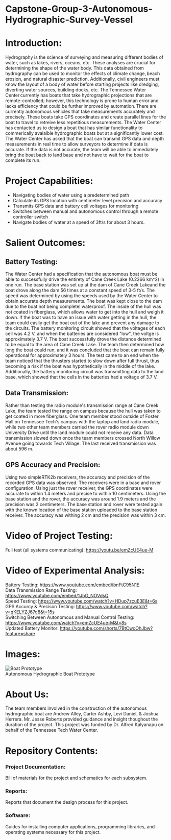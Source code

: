 # Capstone-Group-3-Autonomous-Hydrographic-Survey-Vessel

# Introduction: <br/>
Hydrography is the science of surveying and measuring different bodies of water, such as lakes, rivers, oceans, etc. These analyses are crucial for determining the shape of the water body. This data obtained from hydrography can be used to monitor the effects of climate change, beach erosion, and natural disaster prediction. Additionally, civil engineers must know the layout of a body of water before starting projects like dredging, diverting water sources, building docks, etc. The Tennessee Water Center currently has boats that take hydrographic projections that are remote-controlled; however, this technology is prone to human error and lacks efficiency that could be further improved by automation. There are currently autonomous vehicles that take measurements accurately and precisely. These boats take GPS coordinates and create parallel lines for the boat to travel to retreive less repetitious measurements.  The Water Center has contacted us to design a boat that has similar functionality to commerically avaialble hydrographic boats but at a significantly lower cost. The Water Center has asked that the boat can transmit GPS data and depth measurements in real time to allow surveyors to determine if data is accurate. If the data is not accurate, the team will be able to immediately bring the boat back to land base and not have to wait for the boat to complete its run. 

# Project Capabilities: <br/>
* Navigating bodies of water using a predetermined path
* Calculate its GPS location with centimeter level precision and accuracy
* Transmits GPS data and battery cell voltages for monitering
* Switches between manual and autonomous control through a remote controller switch
* Navigate bodies of water at a speed of 3ft/s for about 3 hours.

# Salient Outcomes: <br/>
## Battery Testing: 
The Water Center had a specification that the autonomous boat must be able to successfully drive the entirety of Cane Creek Lake (0.2266 km^2) in one run. The base station was set up at the dam of Cane Creek Lakeand the boat drove along the dam 56 times at a constant speed of 3-5 ft/s. The speed was determined by using the speeds used by the Water Center to obtain accurate depth measurements. The boat was kept close to the dam due to the boat not being completel waterproof. The inside of the hull was not coated in fiberglass, which allows water to get into the hull and weigh it down. If the boat was to have an issue with water getting in the hull, the team could easily get the boat out of the lake and prevent any damage to the circuits. The battery monitoring circuit showed that the voltages of each cell was 4.2 V, and when the batteries are considered "low", the voltge is approximately 3.7 V. The boat successfully drove the distance determined to be equal to the area of Cane Creek Lake. The team then determined how long the boat could run, and it was concluded that the boat can remain fully operational for approximately 3 hours. The test came to an end when the team noticed that the thrusters started to slow down after full thrust, thus becoming a risk if the boat was hypothetically in the middle of the lake. Additionally, the battery monitoring circuit was transmitting data to the land base, which showed that the cells in the batteries had a voltage of 3.7 V. 

## Data Transmission:
Rather than testing the radio module's transmission range at Cane Creek Lake, the team tested the range on campus because the hull was taken to get coated in more fiberglass. One team member stood outside of Foster Hall on Tennessee Tech's campus with the laptop and land radio module, while two other team members carried the rover radio module down University Drive until the land module could not receive any data. Data transmission slowed down once the team members crossed North Willow Avenue going towards Tech Village. The last received transmission was about 596 m.

## GPS Accuracy and Precision:
Using two simpleRTK2b receivers, the accuracy and precision of the recorded GPS data was observed. The receivers were in a base and rover configuration. Using just the rover receiver, the GPS coordinates were accurate to within 1.4 meters and precise to within 10 centimeters. Using the base station and the rover, the accuracy was around 1.9 meters and the precision was 2 centimeters. The base station and rover were tested again with the known location of the base station uploaded to the base station receiver. The accuracy was withing 2 cm and the precision was within 3 cm.

# Video of Project Testing: <br/>
Full test (all systems communicating): https://youtu.be/emZcUE4ue-M


# Video of Experimental Analysis: <br/>
Battery Testing: https://www.youtube.com/embed/ibnFtC95N1E <br/>
Data Transmission Range Testing: https://www.youtube.com/embed/1JbO_NOVdsQ <br/>
Speed Testing: https://www.youtube.com/watch?v=HDup7zcuE3E&t=6s <br/>
GPS Accurcy & Precison Testing: https://www.youtube.com/watch?v=qKELYZJ67d8&t=15s <br/>
Switching Between Autonomous and Manual Control Testing: https://www.youtube.com/watch?v=emZcUE4ue-M&t=8s <br/>
Updated Battery Monitor: https://youtube.com/shorts/7BtCwoOhJbw?feature=share <br/>

# Images: <br/>
  ![Boat Prototype](https://user-images.githubusercontent.com/104117150/164588852-5f07d6c0-d166-4189-8924-e7fbc01b8f6a.jpg) <br/>
  Autonomous Hydrographic Boat Prototype
 
# About Us: <br/>
The team members involved in the construction of the autonomous hydrographic boat are Andrew Alley, Carter Ashby, Levi Daniel, & Joshua Herrera. Mr. Jesse Roberts provided guidance and insight thoughout the duration of the project. This project was funded by Dr. Alfred Kalyanapu on behalf of the Tennessee Tech Water Center.

# Repository Contents: <br/>

### Project Documentation:
Bill of materials for the project and schematics for each subsystem.

### Reports:
Reports that document the design process for this project.

### Software:
Guides for installing computer applications, programming libraries, and operating systems necessary for this project.
